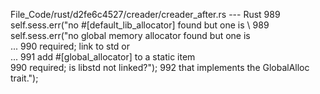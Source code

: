 File_Code/rust/d2fe6c4527/creader/creader_after.rs --- Rust
989                     self.sess.err("no #[default_lib_allocator] found but one is \                                                                        989                     self.sess.err("no global memory allocator found but one is \
...                                                                                                                                                          990                                    required; link to std or \
...                                                                                                                                                          991                                    add #[global_allocator] to a static item \
990                                    required; is libstd not linked?");                                                                                    992                                    that implements the GlobalAlloc trait.");

